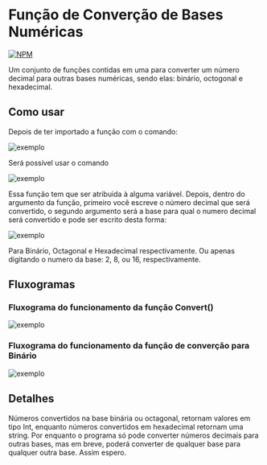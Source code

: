 # Função de Converção de Bases Numéricas
[![NPM](https://img.shields.io/npm/l/react?color=%230011DD)](https://github.com/ViniUme/Function-Decimal-Convert/blob/master/LICENSE)

Um conjunto de funções contidas em uma para converter um número decimal para outras bases numéricas, sendo elas: binário, octogonal e hexadecimal.

## Como usar
Depois de ter importado a função com o comando:

![exemplo](https://github.com/ViniUme/assets/blob/master/ex1.PNG)

Será possível usar o comando

![exemplo](https://github.com/ViniUme/assets/blob/master/ex2.PNG)

Essa função tem que ser atribuida à alguma variável. Depois, dentro do argumento da função, primeiro você escreve o número decimal que será convertido, o segundo argumento será a base para qual o numero decimal será  convertido e pode ser escrito desta forma:

![exemplo](https://github.com/ViniUme/assets/blob/master/ex3.PNG)

Para Binário, Octagonal e Hexadecimal respectivamente. Ou apenas digitando o numero da base: 2, 8, ou 16, respectivamente.

## Fluxogramas

### Fluxograma do funcionamento da função Convert()
![exemplo](https://github.com/ViniUme/assets/blob/master/ex4.png)

### Fluxograma do funcionamento da função de converção para Binário
![exemplo](https://github.com/ViniUme/assets/blob/master/ex5.png)

## Detalhes

Números convertidos na base binária ou octagonal, retornam valores em tipo Int, enquanto números convertidos em hexadecimal retornam uma string.
Por enquanto o programa só pode converter números decimais para outras bases, mas em breve, poderá converter de qualquer base para qualquer outra base. Assim espero.
